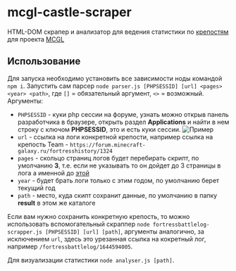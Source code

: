 # mcgl-castle-scraper
HTML-DOM скрапер и анализатор для ведения статистики по [крепостям](https://forum.minecraft-galaxy.ru/fortress/) для проекта [MCGL](https://minecraft-galaxy.ru/)  

## Использование
Для запуска необходимо установить все зависимости ноды командой `npm i`. Запустить сам парсер `node parser.js [PHPSESSID] [url] <pages> <year> <path>`, где `[]` = обязательный аргумент, `<>` = возможный. 
Аргументы:
 - `PHPSESSID` - куки php сессии на форуме, узнать можно открыв панель разработчика в браузере, открыть раздел **Applications** и найти в нем строку с ключом **PHPSESSID**, это и есть куки сессии. ![Пример](https://i.imgur.com/uYjRiNv.png) 
 - `url` - ссылка на логи конкретной крепости, например ссылка на крепость Team - `https://forum.minecraft-galaxy.ru/fortresshistory/1324`
 - `pages` - скольцо страниц логов будет перебирать скрипт, по умолчанию **3**, т.е. если не указывать то он дойдет до 3 страницы в лога а именной до [этой](https://forum.minecraft-galaxy.ru/fortresshistory/1324/2) 
 - `year` - будет брать логи только с этим годом, по умолчанию берет текущий год
 - `path` - место, куда скипт сохранит данные, по умолчанию в папку **result** в этом же каталоге 
 
Если вам нужно сохранить конкретную крепость, то можно использовать вспомогательный скраппер `node fortressbattlelog-scrapper.js [PHPSESSID] [url] [path]`, аргументы аналогично, за исключением `url`, здесь это урезанная ссылка на кокретный лог, например `/fortressbattlelog/1644594005`.

Для визуализации статистики `node analyser.js [path]`.
